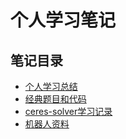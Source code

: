 # 个人学习笔记

## 笔记目录

* [个人学习总结](./notes/个人学习总结.md)
* [经典题目和代码](./notes/code.md)
* [ceres-solver学习记录](./notes/ceres.md)
* [机器人资料](./robot/index.md)
